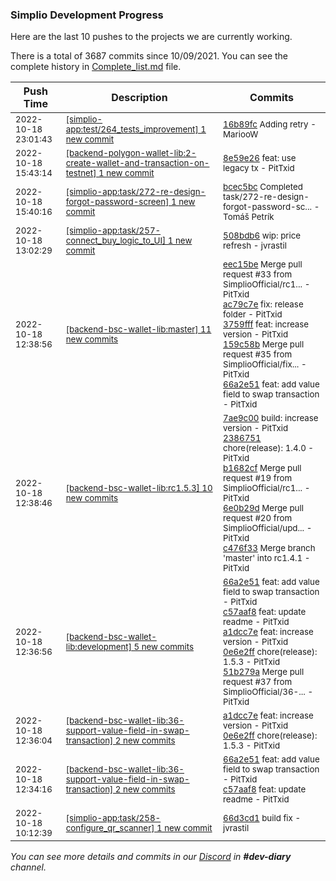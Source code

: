
### Simplio Development Progress

Here are the last 10 pushes to the projects we are currently working.

There is a total of 3687 commits since 10/09/2021. You can see the complete history in
 [Complete_list.md](Complete_list.md) file.

| Push Time | Description | Commits |
| --- | --- | --- |
| <sub>2022-10-18 23:01:43</sub> | <sub>[[simplio-app:test/264\_tests\_improvement] 1 new commit](https://github.com/SimplioOfficial/simplio-app/commit/16b89fcacf2d3addee7dc7e26f73da0035837583)</sub> | <sub>[16b89fc](https://github.com/SimplioOfficial/simplio-app/commit/16b89fcacf2d3addee7dc7e26f73da0035837583) Adding retry - MariooW</sub> |
| <sub>2022-10-18 15:43:14</sub> | <sub>[[backend-polygon-wallet-lib:2\-create\-wallet\-and\-transaction\-on\-testnet] 1 new commit](https://github.com/SimplioOfficial/backend-polygon-wallet-lib/commit/8e59e2624624320868137f2a4f0b43ed347bf60d)</sub> | <sub>[8e59e26](https://github.com/SimplioOfficial/backend-polygon-wallet-lib/commit/8e59e2624624320868137f2a4f0b43ed347bf60d) feat: use legacy tx - PitTxid</sub> |
| <sub>2022-10-18 15:40:16</sub> | <sub>[[simplio-app:task/272\-re\-design\-forgot\-password\-screen] 1 new commit](https://github.com/SimplioOfficial/simplio-app/commit/bcec5bc361a0093fc9bdbfe837f96e8f98cedef4)</sub> | <sub>[bcec5bc](https://github.com/SimplioOfficial/simplio-app/commit/bcec5bc361a0093fc9bdbfe837f96e8f98cedef4) Completed task/272-re-design-forgot-password-sc... - Tomáš Petrík</sub> |
| <sub>2022-10-18 13:02:29</sub> | <sub>[[simplio-app:task/257\-connect\_buy\_logic\_to\_UI] 1 new commit](https://github.com/SimplioOfficial/simplio-app/commit/508bdb6c320c59a640eaaac4a0f8c98d678f245b)</sub> | <sub>[508bdb6](https://github.com/SimplioOfficial/simplio-app/commit/508bdb6c320c59a640eaaac4a0f8c98d678f245b) wip: price refresh - jvrastil</sub> |
| <sub>2022-10-18 12:38:56</sub> | <sub>[[backend-bsc-wallet-lib:master] 11 new commits](https://github.com/SimplioOfficial/backend-bsc-wallet-lib/compare/fd347d34bc32...d0511a56c755)</sub> | <sub>[eec15be](https://github.com/SimplioOfficial/backend-bsc-wallet-lib/commit/eec15befdc13e0fe19517f167f7b8180ef6435fe) Merge pull request #33 from SimplioOfficial/rc1... - PitTxid<br>[ac79c7e](https://github.com/SimplioOfficial/backend-bsc-wallet-lib/commit/ac79c7e857bd1bd7afe2d805ebc5eaf0173bfde9) fix: release folder - PitTxid<br>[3759fff](https://github.com/SimplioOfficial/backend-bsc-wallet-lib/commit/3759fff9a24f1972b2d060f5c581df6314e2c443) feat: increase version - PitTxid<br>[159c58b](https://github.com/SimplioOfficial/backend-bsc-wallet-lib/commit/159c58bb8b61600b067cc22f23d3570e1121729f) Merge pull request #35 from SimplioOfficial/fix... - PitTxid<br>[66a2e51](https://github.com/SimplioOfficial/backend-bsc-wallet-lib/commit/66a2e517ec19f138f803ae3ff680253db5e6c95d) feat: add value field to swap transaction - PitTxid</sub> |
| <sub>2022-10-18 12:38:46</sub> | <sub>[[backend-bsc-wallet-lib:rc1\.5\.3] 10 new commits](https://github.com/SimplioOfficial/backend-bsc-wallet-lib/compare/51b279a4f322...bf81b128440b)</sub> | <sub>[7ae9c00](https://github.com/SimplioOfficial/backend-bsc-wallet-lib/commit/7ae9c008404540ea0607805749f62b2bf118edf4) build: increase version - PitTxid<br>[2386751](https://github.com/SimplioOfficial/backend-bsc-wallet-lib/commit/23867516f491e3c2794050629ec675c5813a2547) chore(release): 1.4.0 - PitTxid<br>[b1682cf](https://github.com/SimplioOfficial/backend-bsc-wallet-lib/commit/b1682cf9b0982ec1daf10b51eeb6307c1b37e852) Merge pull request #19 from SimplioOfficial/rc1... - PitTxid<br>[6e0b29d](https://github.com/SimplioOfficial/backend-bsc-wallet-lib/commit/6e0b29dbc8171961517a893b2ec58df1ea3dd9ce) Merge pull request #20 from SimplioOfficial/upd... - PitTxid<br>[c476f33](https://github.com/SimplioOfficial/backend-bsc-wallet-lib/commit/c476f3399f86e297225b19aefb53c918b8a93be1) Merge branch 'master' into rc1.4.1 - PitTxid</sub> |
| <sub>2022-10-18 12:36:56</sub> | <sub>[[backend-bsc-wallet-lib:development] 5 new commits](https://github.com/SimplioOfficial/backend-bsc-wallet-lib/compare/159c58bb8b61...51b279a4f322)</sub> | <sub>[66a2e51](https://github.com/SimplioOfficial/backend-bsc-wallet-lib/commit/66a2e517ec19f138f803ae3ff680253db5e6c95d) feat: add value field to swap transaction - PitTxid<br>[c57aaf8](https://github.com/SimplioOfficial/backend-bsc-wallet-lib/commit/c57aaf8116968ee7ddb9c89a33b5bcd422c4f1cd) feat: update readme - PitTxid<br>[a1dcc7e](https://github.com/SimplioOfficial/backend-bsc-wallet-lib/commit/a1dcc7e648bc2bbcf73cbe804b86d932ab6fb362) feat: increase version - PitTxid<br>[0e6e2ff](https://github.com/SimplioOfficial/backend-bsc-wallet-lib/commit/0e6e2ff1585a1bb698ea16e41a9fddf466c82ad3) chore(release): 1.5.3 - PitTxid<br>[51b279a](https://github.com/SimplioOfficial/backend-bsc-wallet-lib/commit/51b279a4f32206e725f796ceabe3f2a706e4be1c) Merge pull request #37 from SimplioOfficial/36-... - PitTxid</sub> |
| <sub>2022-10-18 12:36:04</sub> | <sub>[[backend-bsc-wallet-lib:36\-support\-value\-field\-in\-swap\-transaction] 2 new commits](https://github.com/SimplioOfficial/backend-bsc-wallet-lib/compare/c57aaf811696...0e6e2ff1585a)</sub> | <sub>[a1dcc7e](https://github.com/SimplioOfficial/backend-bsc-wallet-lib/commit/a1dcc7e648bc2bbcf73cbe804b86d932ab6fb362) feat: increase version - PitTxid<br>[0e6e2ff](https://github.com/SimplioOfficial/backend-bsc-wallet-lib/commit/0e6e2ff1585a1bb698ea16e41a9fddf466c82ad3) chore(release): 1.5.3 - PitTxid</sub> |
| <sub>2022-10-18 12:34:16</sub> | <sub>[[backend-bsc-wallet-lib:36\-support\-value\-field\-in\-swap\-transaction] 2 new commits](https://github.com/SimplioOfficial/backend-bsc-wallet-lib/compare/159c58bb8b61...c57aaf811696)</sub> | <sub>[66a2e51](https://github.com/SimplioOfficial/backend-bsc-wallet-lib/commit/66a2e517ec19f138f803ae3ff680253db5e6c95d) feat: add value field to swap transaction - PitTxid<br>[c57aaf8](https://github.com/SimplioOfficial/backend-bsc-wallet-lib/commit/c57aaf8116968ee7ddb9c89a33b5bcd422c4f1cd) feat: update readme - PitTxid</sub> |
| <sub>2022-10-18 10:12:39</sub> | <sub>[[simplio-app:task/258\-configure\_qr\_scanner] 1 new commit](https://github.com/SimplioOfficial/simplio-app/commit/66d3cd18d66bec816d53e42d8894ae8c4a3ac223)</sub> | <sub>[66d3cd1](https://github.com/SimplioOfficial/simplio-app/commit/66d3cd18d66bec816d53e42d8894ae8c4a3ac223) build fix - jvrastil</sub> |

_You can see more details and commits in our [Discord](https://discord.gg/aKhjuwZmdP) in **#dev-diary** channel._
